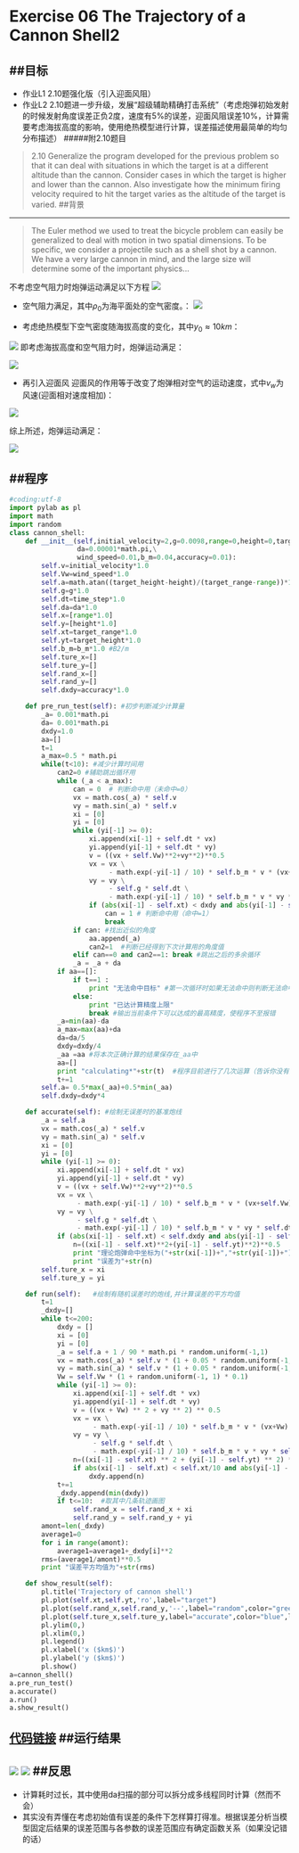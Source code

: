 # Exercise 06 The Trajectory of a Cannon Shell2

##目标
---
* 作业L1 2.10题强化版（引入迎面风阻）
* 作业L2 2.10题进一步升级，发展“超级辅助精确打击系统”（考虑炮弹初始发射的时候发射角度误差正负2度，速度有5%的误差，迎面风阻误差10%，计算需要考虑海拔高度的影响，使用绝热模型进行计算，误差描述使用最简单的均匀分布描述）
#####附2.10题目
> 2.10 Generalize the program developed for the previous problem so that it can deal with situations in which the target is at a different altitude than the cannon. Consider cases in which the target is higher and lower than the cannon. Also investigate how the minimum firing velocity required to hit the target varies as the altitude of the target is varied.
##背景
---
> The Euler method we used to treat the bicycle problem can easily be generalized to deal with motion in two spatial dimensions. To be specific, we consider a projectile such as a shell shot by a cannon. We have a very large cannon in mind, and the large size will determine some of the important physics...

不考虑空气阻力时炮弹运动满足以下方程
![](https://github.com/whobuki/computational_physics_N2014301020056/blob/master/ex05_1.jpg)

* 空气阻力满足，其中$\rho_0$为海平面处的空气密度。：
![](https://github.com/whobuki/computational_physics_N2014301020056/blob/master/ex6_3.png)


* 考虑绝热模型下空气密度随海拔高度的变化，其中$y_0\approx10km$：

![](https://github.com/whobuki/computational_physics_N2014301020056/blob/master/ex6_4.png)
即考虑海拔高度和空气阻力时，炮弹运动满足：

![](https://github.com/whobuki/computational_physics_N2014301020056/blob/master/ex6_5.png)

* 再引入迎面风
迎面风的作用等于改变了炮弹相对空气的运动速度，式中$v_w$为风速(迎面相对速度相加)：

![](https://github.com/whobuki/computational_physics_N2014301020056/blob/master/ex6_6.png)

综上所述，炮弹运动满足：

![](https://github.com/whobuki/computational_physics_N2014301020056/blob/master/ex6_7.png)

##程序
---
```python
#coding:utf-8
import pylab as pl
import math
import random
class cannon_shell:
    def __init__(self,initial_velocity=2,g=0.0098,range=0,height=0,target_range=100,target_height=1,time_step=0.005,\
                 da=0.00001*math.pi,\
                 wind_speed=0.01,b_m=0.04,accuracy=0.01):
        self.v=initial_velocity*1.0
        self.Vw=wind_speed*1.0
        self.a=math.atan((target_height-height)/(target_range-range))*1.0
        self.g=g*1.0
        self.dt=time_step*1.0
        self.da=da*1.0
        self.x=[range*1.0]
        self.y=[height*1.0]
        self.xt=target_range*1.0
        self.yt=target_height*1.0
        self.b_m=b_m*1.0 #B2/m
        self.ture_x=[]
        self.ture_y=[]
        self.rand_x=[]
        self.rand_y=[]
        self.dxdy=accuracy*1.0

    def pre_run_test(self): #初步判断减少计算量
        _a= 0.001*math.pi
        da= 0.001*math.pi
        dxdy=1.0
        aa=[]
        t=1
        a_max=0.5 * math.pi
        while(t<10): #减少计算时间用
            can2=0 #辅助跳出循环用
            while (_a < a_max):
                can = 0  # 判断命中用（未命中=0）
                vx = math.cos(_a) * self.v
                vy = math.sin(_a) * self.v
                xi = [0]
                yi = [0]
                while (yi[-1] >= 0):
                    xi.append(xi[-1] + self.dt * vx)
                    yi.append(yi[-1] + self.dt * vy)
                    v = ((vx + self.Vw)**2+vy**2)**0.5
                    vx = vx \
                         - math.exp(-yi[-1] / 10) * self.b_m * v * (vx+self.Vw) * self.dt
                    vy = vy \
                         - self.g * self.dt \
                         - math.exp(-yi[-1] / 10) * self.b_m * v * vy * self.dt
                    if (abs(xi[-1] - self.xt) < dxdy and abs(yi[-1] - self.yt) < dxdy):  # 判断是否命中
                        can = 1 # 判断命中用（命中=1）
                        break
                if can: #找出近似的角度
                    aa.append(_a)
                    can2=1  #判断已经得到下次计算用的角度值
                elif can==0 and can2==1: break #跳出之后的多余循环
                _a = _a + da
            if aa==[]:
                if t==1 :
                    print "无法命中目标" #第一次循环时如果无法命中则判断无法命中目标
                else:
                    print "已达计算精度上限"
                    break #输出当前条件下可以达成的最高精度，使程序不至报错
            _a=min(aa)-da
            a_max=max(aa)+da
            da=da/5
            dxdy=dxdy/4
            _aa =aa #将本次正确计算的结果保存在_aa中
            aa=[]
            print "calculating*"+str(t)  #程序目前进行了几次运算（告诉你没有死机）
            t+=1
        self.a= 0.5*max(_aa)+0.5*min(_aa)
        self.dxdy=dxdy*4

    def accurate(self): #绘制无误差时的基准炮线
        _a = self.a
        vx = math.cos(_a) * self.v
        vy = math.sin(_a) * self.v
        xi = [0]
        yi = [0]
        while (yi[-1] >= 0):
            xi.append(xi[-1] + self.dt * vx)
            yi.append(yi[-1] + self.dt * vy)
            v = ((vx + self.Vw)**2+vy**2)**0.5
            vx = vx \
                 - math.exp(-yi[-1] / 10) * self.b_m * v * (vx+self.Vw) * self.dt
            vy = vy \
                 - self.g * self.dt \
                 - math.exp(-yi[-1] / 10) * self.b_m * v * vy * self.dt
            if (abs(xi[-1] - self.xt) < self.dxdy and abs(yi[-1] - self.yt) < self.dxdy):  # 判断是否命中
                n=((xi[-1] - self.xt)**2+(yi[-1] - self.yt)**2)**0.5
                print "理论炮弹命中坐标为("+str(xi[-1])+","+str(yi[-1])+")"
                print "误差为"+str(n)
        self.ture_x = xi
        self.ture_y = yi

    def run(self):   #绘制有随机误差时的炮线,并计算误差的平方均值
        t=1
        _dxdy=[]
        while t<=200:
            dxdy = []
            xi = [0]
            yi = [0]
            _a = self.a + 1 / 90 * math.pi * random.uniform(-1,1)
            vx = math.cos(_a) * self.v * (1 + 0.05 * random.uniform(-1,1))
            vy = math.sin(_a) * self.v * (1 + 0.05 * random.uniform(-1,1))
            Vw = self.Vw * (1 + random.uniform(-1, 1) * 0.1)
            while (yi[-1] >= 0):
                xi.append(xi[-1] + self.dt * vx)
                yi.append(yi[-1] + self.dt * vy)
                v = ((vx + Vw) ** 2 + vy ** 2) ** 0.5
                vx = vx \
                     - math.exp(-yi[-1] / 10) * self.b_m * v * (vx+Vw) * self.dt
                vy = vy \
                     - self.g * self.dt \
                     - math.exp(-yi[-1] / 10) * self.b_m * v * vy * self.dt
                n=((xi[-1] - self.xt) ** 2 + (yi[-1] - self.yt) ** 2) ** 0.5   #炮弹与目标的距离
                if abs(xi[-1] - self.xt) < self.xt/10 and abs(yi[-1] - self.yt) < self.yt/10:  #取较靠近目标的点
                    dxdy.append(n)
            t+=1
            _dxdy.append(min(dxdy))
            if t<=10:  #取其中几条轨迹画图
                self.rand_x = self.rand_x + xi
                self.rand_y = self.rand_y + yi
        amont=len(_dxdy)
        average1=0
        for i in range(amont):
            average1=average1+_dxdy[i]**2
        rms=(average1/amont)**0.5
        print "误差平方均值为"+str(rms)

    def show_result(self):
        pl.title('Trajectory of cannon shell')
        pl.plot(self.xt,self.yt,'ro',label="target")
        pl.plot(self.rand_x,self.rand_y,'--',label="random",color="green",linewidth=0.5,)
        pl.plot(self.ture_x,self.ture_y,label="accurate",color="blue",linewidth=2)
        pl.ylim(0,)
        pl.xlim(0,)
        pl.legend()
        pl.xlabel('x ($km$)')
        pl.ylabel('y ($km$)')
        pl.show()
a=cannon_shell()
a.pre_run_test()
a.accurate()
a.run()
a.show_result()
```
[代码链接](https://github.com/whobuki/computational_physics_N2014301020056/blob/master/exercise06.py)
##运行结果
---
![](https://github.com/whobuki/computational_physics_N2014301020056/blob/master/ex6_1.png)
![](https://github.com/whobuki/computational_physics_N2014301020056/blob/master/ex6_2.png)
##反思
---
* 计算耗时过长，其中使用da扫描的部分可以拆分成多线程同时计算（然而不会）
* 其实没有弄懂在考虑初始值有误差的条件下怎样算打得准。根据误差分析当模型固定后结果的误差范围与各参数的误差范围应有确定函数关系（如果没记错的话）
